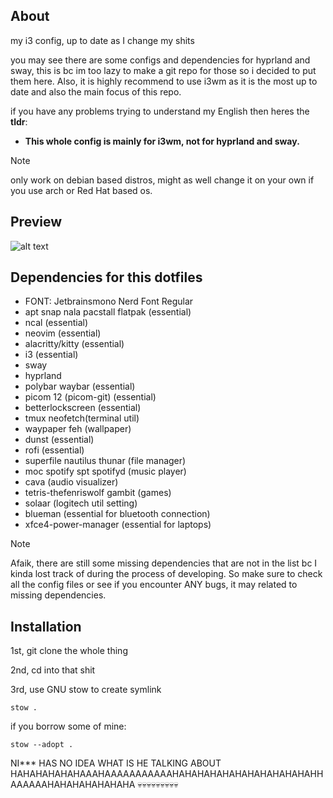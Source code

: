 ## About
my i3 config, up to date as I change my shits

you may see there are some configs and dependencies for hyprland and sway, this is bc im too lazy to make a git repo for those so i decided to put them here. Also, it is highly recommend to use i3wm as it is the most up to date and also the main focus of this repo.

if you have any problems trying to understand my English then heres the **tldr**: 
- **This whole config is mainly for i3wm, not for hyprland and sway.**

> [!NOTE]
> only work on debian based distros, might as well change it on your own if you use arch or Red Hat based os.

## Preview
![alt text](https://github.com/Xgameisdabest/my-i3-config-dotfiles/blob/main/preview.jpg?raw=true)

## Dependencies for this dotfiles
- FONT: Jetbrainsmono Nerd Font Regular
- apt snap nala pacstall flatpak (essential)
- ncal (essential)
- neovim (essential)
- alacritty/kitty (essential)
- i3 (essential)
- sway
- hyprland
- polybar waybar (essential)
- picom 12 (picom-git) (essential)
- betterlockscreen (essential)
- tmux neofetch(terminal util)
- waypaper feh (wallpaper)
- dunst (essential)
- rofi (essential)
- superfile nautilus thunar (file manager)
- moc spotify spt spotifyd (music player)
- cava (audio visualizer)
- tetris-thefenriswolf gambit (games)
- solaar (logitech util setting)
- blueman (essential for bluetooth connection)
- xfce4-power-manager (essential for laptops)


> [!NOTE]
> Afaik, there are still some missing dependencies that are not in the list bc I kinda lost track of during the process of developing. So make sure to check all the config files or see if you encounter ANY bugs, it may related to missing dependencies.

## Installation

1st, git clone the whole thing

2nd, cd into that shit

3rd, use GNU stow to create symlink

``````
stow .
``````
if you borrow some of mine:
``````
stow --adopt .
``````
NI*** HAS NO IDEA WHAT IS HE TALKING ABOUT HAHAHAHAHAHAAAHAAAAAAAAAAAHAHAHAHAHAHAHAHAHAHAHAHHAAAAAAHAHAHAHAHAHAHA 💀💀💀💀💀💀💀💀💀
